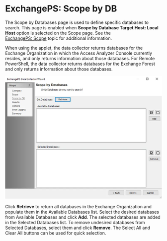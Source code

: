 # ExchangePS: Scope by DB

The Scope by Databases page is used to define specific databases to search. This page is enabled when __Scope by Database Target Host: Local Host__ option is selected on the Scope page. See the [ExchangePS: Scope](scope.md) topic for additional information.

When using the applet, the data collector returns databases for the Exchange Organization in which the Access Analyzer Console currently resides, and only returns information about those databases. For Remote PowerShell, the data collector returns databases for the Exchange Forest and only returns information about those databases.

![ExchangePS Data Collector Wizard Scope by Databases page](../../../../../../static/img/product_docs/accessanalyzer/enterpriseauditor/admin/datacollector/exchangeps/scopedatabases.webp)

Click __Retrieve__ to return all databases in the Exchange Organization and populate them in the Available Databases list. Select the desired databases from Available Databases and click __Add__. The selected databases are added in the Selected Databases list. To remove undesired databases from Selected Databases, select them and click __Remove__. The Select All and Clear All buttons can be used for quick selection.
